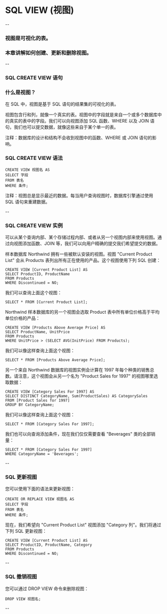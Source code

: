 # SQL VIEW (视图)

--

### 视图是可视化的表。

### 本章讲解如何创建、更新和删除视图。

--

### SQL CREATE VIEW 语句

### 什么是视图？

在 SQL 中，视图是基于 SQL 语句的结果集的可视化的表。

视图包含行和列，就像一个真实的表。视图中的字段就是来自一个或多个数据库中的真实的表中的字段。我们可以向视图添加 SQL 函数、WHERE 以及 JOIN 语句，我们也可以提交数据，就像这些来自于某个单一的表。

注释：数据库的设计和结构不会收到视图中的函数、WHERE 或 JOIN 语句的影响。

### SQL CREATE VIEW 语法

```
CREATE VIEW 视图名 AS
SELECT 字段
FROM 表名
WHERE 条件;
```

注释：视图总是显示最近的数据。每当用户查询视图时，数据库引擎通过使用 SQL 语句来重建数据。

--

### SQL CREATE VIEW 实例

可以从某个查询内部、某个存储过程内部、或者从另一个视图内部来使用视图。通过向视图添加函数、JOIN 等，我们可以向用户精确的提交我们希望提交的数据。

样本数据库 Northwind 拥有一些被默认安装的视图。视图 "Current Product List" 会从 Products 表列出所有正在使用的产品。这个视图使用下列 SQL 创建：

```
CREATE VIEW [Current Product List] AS
SELECT ProductID, ProductName
FROM Products
WHERE Discontinued = NO;
```

我们可以查询上面这个视图：

```
SELECT * FROM [Current Product List];
```

Northwind 样本数据库的另一个视图会选取 Product 表中所有单位价格高于平均单位价格的产品：

```
CREATE VIEW [Products Above Average Price] AS
SELECT ProductName, UnitPrice
FROM Products
WHERE UnitPrice > (SELECT AVG(InitPrice) FROM Products);
```

我们可以像这样查询上面这个视图：

```
SELECT * FROM [Products Above Average Price];
```

另一个来自 Northwind 数据库的视图实例会计算在 1997 年每个种类的销售总数。请注意，这个视图会从另一个名为 "Product Sales for 1997" 的视图哪里选取数据：

```
CREATE VIEW [Category Sales For 1997] AS
SELECT DISTINCT CategoryName, Sum(ProductSales) AS CategorySales
FROM [Product Sales for 1997]
GROUP BY CategoryName;
```

我们可以像这样查询上面这个视图：

```
SELECT * FROM [Category Sales For 1997];
```

我们也可以向查询添加条件，现在我们仅仅需要查看 "Beverages" 类的全部销量：

```
SELECT * FROM [Category Sales For 1997]
WHERE CategoryName = 'Beverages';
```

--

### SQL 更新视图

您可以使用下面的语法来更新视图：

```
CREATE OR REPLACE VIEW 视图名 AS 
SELECT 字段
FROM 表名
WHERE 条件;
```

现在，我们希望向 "Current Product List" 视图添加 "Category 列"。我们将通过下列 SQL 更新视图：

```
CREATE VIEW [Current Product List] AS
SELECT ProductID, ProductName, Category
FROM Products
WHERE Discontinued = NO;
```

--

### SQL 撤销视图

您可以通过 DROP VIEW 命令来删除视图：

```
DROP VIEW 视图名;
```

--
